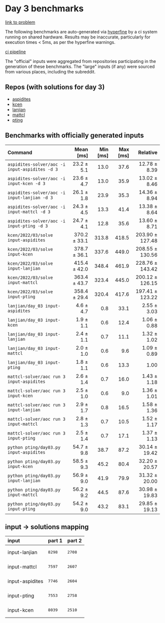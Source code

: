 # Day 3 benchmarks

[link to problem](http://adventofcode.com/2022/day/3)

The following benchmarks are auto-generated via [hyperfine](https://github.com/sharkdp/hyperfine) by a ci system running on shared hardware. Results may be inaccurate, particularly for execution times < 5ms, as per the hyperfine warnings.

[ci pipeline](http://ci.papercode.net:8080/teams/aoc2022/pipelines/aoc-compare-2022)

The "official" inputs were aggregated from repositories participating in the generation of these benchmarks. The "large" inputs (if any) were sourced from various places, including the subreddit.

## Repos (with solutions for day 3)


- [aspidites](https://github.com/aspidites/aoc2022)
- [kcen](https://github.com/kcen/AdventOfCode)
- [lanjian](https://github.com/LanJian/aoc-2022)
- [mattcl](https://github.com/mattcl/aoc2022)
- [pting](https://github.com/pting/aoc2022)

## Benchmarks with officially generated inputs
| Command | Mean [ms] | Min [ms] | Max [ms] | Relative |
|:---|---:|---:|---:|---:|
| `aspidites-solver/aoc -i input-aspidites -d 3` | 23.2 ± 5.1 | 13.0 | 37.6 | 12.78 ± 8.39 |
| `aspidites-solver/aoc -i input-kcen -d 3` | 23.6 ± 4.7 | 13.0 | 35.9 | 13.02 ± 8.46 |
| `aspidites-solver/aoc -i input-lanjian -d 3` | 26.1 ± 1.8 | 23.9 | 35.3 | 14.36 ± 8.94 |
| `aspidites-solver/aoc -i input-mattcl -d 3` | 24.3 ± 4.5 | 13.3 | 41.4 | 13.38 ± 8.64 |
| `aspidites-solver/aoc -i input-pting -d 3` | 24.7 ± 4.1 | 12.8 | 35.6 | 13.60 ± 8.71 |
| `kcen/2022/03/solve input-aspidites` | 370.2 ± 33.1 | 313.8 | 418.5 | 203.90 ± 127.48 |
| `kcen/2022/03/solve input-kcen` | 378.7 ± 36.1 | 337.6 | 449.0 | 208.55 ± 130.56 |
| `kcen/2022/03/solve input-lanjian` | 415.4 ± 42.0 | 348.4 | 461.9 | 228.76 ± 143.42 |
| `kcen/2022/03/solve input-mattcl` | 363.4 ± 43.7 | 323.4 | 445.0 | 200.12 ± 126.15 |
| `kcen/2022/03/solve input-pting` | 358.4 ± 29.4 | 320.4 | 417.6 | 197.41 ± 123.22 |
| `lanjian/day_03 input-aspidites` | 4.6 ± 4.7 | 0.8 | 33.1 | 2.55 ± 3.03 |
| `lanjian/day_03 input-kcen` | 1.9 ± 1.1 | 0.6 | 12.4 | 1.06 ± 0.88 |
| `lanjian/day_03 input-lanjian` | 2.4 ± 1.1 | 0.7 | 11.1 | 1.32 ± 1.02 |
| `lanjian/day_03 input-mattcl` | 2.0 ± 1.0 | 0.6 | 9.6 | 1.09 ± 0.89 |
| `lanjian/day_03 input-pting` | 1.8 ± 1.1 | 0.6 | 13.3 | 1.00 |
| `mattcl-solver/aoc run 3 input-aspidites` | 2.6 ± 1.4 | 0.7 | 16.0 | 1.43 ± 1.18 |
| `mattcl-solver/aoc run 3 input-kcen` | 2.5 ± 1.0 | 0.6 | 9.0 | 1.36 ± 1.01 |
| `mattcl-solver/aoc run 3 input-lanjian` | 2.9 ± 1.7 | 0.8 | 16.5 | 1.58 ± 1.36 |
| `mattcl-solver/aoc run 3 input-mattcl` | 2.8 ± 1.3 | 0.7 | 10.5 | 1.52 ± 1.17 |
| `mattcl-solver/aoc run 3 input-pting` | 2.5 ± 1.4 | 0.7 | 17.1 | 1.37 ± 1.13 |
| `python pting/day03.py input-aspidites` | 54.7 ± 9.8 | 38.7 | 87.2 | 30.14 ± 19.42 |
| `python pting/day03.py input-kcen` | 58.5 ± 9.3 | 45.2 | 80.4 | 32.20 ± 20.57 |
| `python pting/day03.py input-lanjian` | 56.9 ± 9.0 | 41.9 | 79.9 | 31.32 ± 20.00 |
| `python pting/day03.py input-mattcl` | 56.2 ± 9.2 | 44.5 | 87.6 | 30.98 ± 19.83 |
| `python pting/day03.py input-pting` | 54.2 ± 9.0 | 43.2 | 83.1 | 29.85 ± 19.13 |

## input -> solutions mapping
|input|part 1|part 2|
|:---|:---|:---|
|input-lanjian|<pre>8298</pre>|<pre>2708</pre>|
|input-mattcl|<pre>7597</pre>|<pre>2607</pre>|
|input-aspidites|<pre>7746</pre>|<pre>2604</pre>|
|input-pting|<pre>7553</pre>|<pre>2758</pre>|
|input-kcen|<pre>8039</pre>|<pre>2510</pre>|
